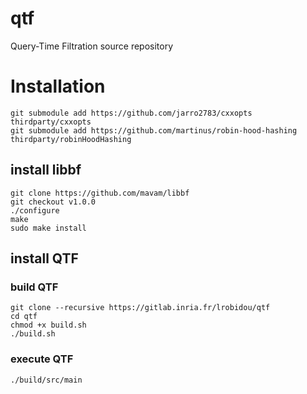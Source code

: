 # qtf

Query-Time Filtration source repository

# Installation

<!-- ## install CRoaring
git clone https://github.com/RoaringBitmap/CRoaring
cd CRoaring
mkdir build
cd build
cmake ..
make
sudo make install


## install sdsl
git clone https://github.com/simongog/sdsl-lite.git
cd sdsl-lite
sudo ./install.sh /usr/local/ -->
```
git submodule add https://github.com/jarro2783/cxxopts thirdparty/cxxopts
git submodule add https://github.com/martinus/robin-hood-hashing thirdparty/robinHoodHashing
```


## install libbf
```
git clone https://github.com/mavam/libbf
git checkout v1.0.0
./configure
make
sudo make install
```




## install QTF
### build QTF
```
git clone --recursive https://gitlab.inria.fr/lrobidou/qtf
cd qtf
chmod +x build.sh
./build.sh
```

### execute QTF
```
./build/src/main
```


